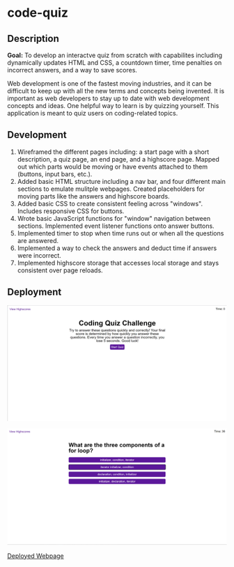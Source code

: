 # code-quiz

## Description

**Goal:** To develop an interactve quiz from scratch with capabilites including dynamically updates HTML and CSS, a countdown timer, time penalties on incorrect answers, and a way to save scores.

Web development is one of the fastest moving industries, and it can be difficult to keep up with all the new terms and concepts being invented. It is important as web developers to stay up to date with web development concepts and ideas. One helpful way to learn is by quizzing yourself. This application is meant to quiz users on coding-related topics.

## Development

1. Wireframed the different pages including: a start page with a short description, a quiz page, an end page, and a highscore page. Mapped out which parts would be moving or have events attached to them (buttons, input bars, etc.).
2. Added basic HTML structure including a nav bar, and four different main sections to emulate mulitple webpages. Created placeholders for moving parts like the answers and highscore boards.
3. Added basic CSS to create consistent feeling across "windows". Includes responsive CSS for buttons.
4. Wrote basic JavaScript functions for "window" navigation between sections. Implemented event listener functions onto answer buttons.
5. Implemented timer to stop when time runs out or when all the questions are answered.
6. Implemented a way to check the answers and deduct time if answers were incorrect.
7. Implemented highscore storage that accesses local storage and stays consistent over page reloads.

## Deployment

![Screenshot of coding quiz start page. There is a short description over a purple button that says start quiz.](./assets/images/screenshot-start.png)

![Screenshot of the quiz page. There is a question asking for the three components of a for loop with four answers below it. In the top-right corner, a timer reads "Time: 36"](./assets/images/screenshot-quiz.png)

[Deployed Webpage](https://supsha878.github.io/code-quiz/)